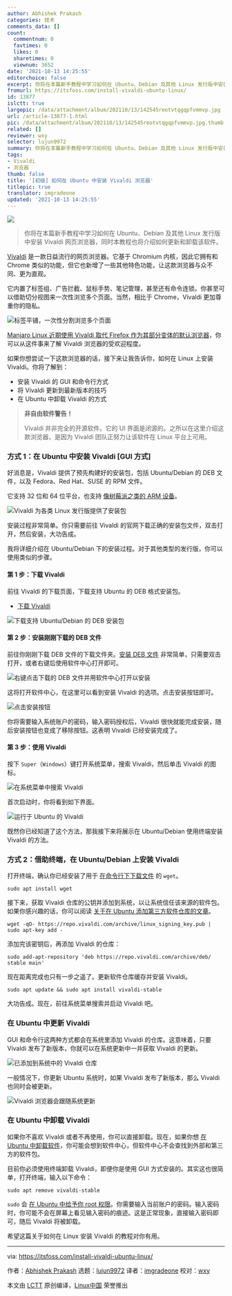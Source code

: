 ```yaml
---
author: Abhishek Prakash
categories: 技术
comments_data: []
count:
  commentnum: 0
  favtimes: 0
  likes: 0
  sharetimes: 0
  viewnum: 3652
date: '2021-10-13 14:25:55'
editorchoice: false
excerpt: 你将在本篇新手教程中学习如何在 Ubuntu、Debian 及其他 Linux 发行版中安装 Vivaldi 网页浏览器，同时本教程也将介绍如何更新和卸载该软件。
fromurl: https://itsfoss.com/install-vivaldi-ubuntu-linux/
id: 13877
islctt: true
largepic: /data/attachment/album/202110/13/142545reotvtqgqpfvmmvp.jpg
url: /article-13877-1.html
pic: /data/attachment/album/202110/13/142545reotvtqgqpfvmmvp.jpg.thumb.jpg
related: []
reviewer: wxy
selector: lujun9972
summary: 你将在本篇新手教程中学习如何在 Ubuntu、Debian 及其他 Linux 发行版中安装 Vivaldi 网页浏览器，同时本教程也将介绍如何更新和卸载该软件。
tags:
- Vivaldi
- 浏览器
thumb: false
title: '[初级] 如何在 Ubuntu 中安装 Vivaldi 浏览器'
titlepic: true
translator: imgradeone
updated: '2021-10-13 14:25:55'
---
```


![](/data/attachment/album/202110/13/142545reotvtqgqpfvmmvp.jpg)



> 
> 你将在本篇新手教程中学习如何在 Ubuntu、Debian 及其他 Linux 发行版中安装 Vivaldi 网页浏览器，同时本教程也将介绍如何更新和卸载该软件。
> 
> 
> 


[Vivaldi](https://vivaldi.com/) 是一款日益流行的网页浏览器。它基于 Chromium 内核，因此它拥有和 Chrome 类似的功能，但它也新增了一些其他特色功能，让这款浏览器与众不同、更为直观。


它内置了标签组、广告拦截、鼠标手势、笔记管理，甚至还有命令连锁。你甚至可以借助切分视图来一次性浏览多个页面。当然，相比于 Chrome，Vivaldi 更加尊重你的隐私。


![标签平铺，一次性分割浏览多个页面](/data/attachment/album/202110/13/142555g7n393ja9j2cj3dc.png)


[Manjaro Linux 近期使用 Vivaldi 取代 Firefox 作为其部分变体的默认浏览器](https://news.itsfoss.com/vivaldi-replaces-firefox-manjaro/)，你可以从这件事来了解 Vivaldi 浏览器的受欢迎程度。


如果你想尝试一下这款浏览器的话，接下来让我告诉你，如何在 Linux 上安装 Vivaldi。你将了解到：


* 安装 Vivaldi 的 GUI 和命令行方式
* 将 Vivaldi 更新到最新版本的技巧
* 在 Ubuntu 中卸载 Vivaldi 的方式



> 
> **非自由软件警告！**
> 
> 
> Vivaldi 并非完全的开源软件。它的 UI 界面是闭源的。之所以在这里介绍这款浏览器，是因为 Vivaldi 团队正努力让该软件在 Linux 平台上可用。
> 
> 
> 


### 方式 1：在 Ubuntu 中安装 Vivaldi [GUI 方式]


好消息是，Vivaldi 提供了预先构建好的安装包，包括 Ubuntu/Debian 的 DEB 文件，以及 Fedora、Red Hat、SUSE 的 RPM 文件。


它支持 32 位和 64 位平台，也支持 [像树莓派之类的 ARM 设备](https://itsfoss.com/raspberry-pi-alternatives/)。


![Vivaldi 为各类 Linux 发行版提供了安装包](/data/attachment/album/202110/13/142556sgdfig1ssh3ll9lh.jpg)


安装过程非常简单。你只需要前往 Vivaldi 的官网下载正确的安装包文件，双击打开，然后安装，大功告成。


我将详细介绍在 Ubuntu/Debian 下的安装过程。对于其他类型的发行版，你可以使用类似的步骤。


#### 第 1 步：下载 Vivaldi


前往 Vivaldi 的下载页面，下载支持 Ubuntu 的 DEB 格式安装包。


* [下载 Vivaldi](https://vivaldi.com/download/)


![下载支持 Ubuntu/Debian 的 DEB 安装包](/data/attachment/album/202110/13/142558dp3x04tzp012ky00.jpg)


#### 第 2 步：安装刚刚下载的 DEB 文件


前往你刚刚下载 DEB 文件的下载文件夹。[安装 DEB 文件](https://itsfoss.com/install-deb-files-ubuntu/) 非常简单，只需要双击打开，或者右键后使用软件中心打开即可。


![右键点击下载的 DEB 文件并用软件中心打开以安装](/data/attachment/album/202110/13/142600vgkwn8xgtyn3dczd.jpg)


这将打开软件中心，在这里可以看到安装 Vivaldi 的选项。点击安装按钮即可。


![点击安装按钮](/data/attachment/album/202110/13/142601kazvvd4s4spr6sad.png)


你将需要输入系统账户的密码，输入密码授权后，Vivaldi 很快就能完成安装，随后安装按钮也变成了移除按钮。这表明 Vivaldi 已经安装完成了。


#### 第 3 步：使用 Vivaldi


按下 `Super`（`Windows`）键打开系统菜单，搜索 Vivaldi，然后单击 Vivaldi 的图标。


![在系统菜单中搜索 Vivaldi](/data/attachment/album/202110/13/142602k5ah69tllr76taat.png)


首次启动时，你将看到如下界面。


![运行于 Ubuntu 的 Vivaldi](/data/attachment/album/202110/13/142604wpt5tzmd6zsgae55.jpg)


既然你已经知道了这个方法，那我接下来将展示在 Ubuntu/Debian 使用终端安装 Vivaldi 的方法。


### 方式 2：借助终端，在 Ubuntu/Debian 上安装 Vivaldi


打开终端，确认你已经安装了用于 [在命令行下下载文件](https://itsfoss.com/download-files-from-linux-terminal/) 的 `wget`。



```
sudo apt install wget

```

接下来，获取 Vivaldi 仓库的公钥并添加到系统，以让系统信任该来源的软件包。如果你感兴趣的话，你可以阅读 [关于在 Ubuntu 添加第三方软件仓库的文章](https://itsfoss.com/adding-external-repositories-ubuntu/)。



```
wget -qO- https://repo.vivaldi.com/archive/linux_signing_key.pub | sudo apt-key add -

```

添加完该密钥后，再添加 Vivaldi 的仓库：



```
sudo add-apt-repository 'deb https://repo.vivaldi.com/archive/deb/ stable main'

```

现在距离完成也只有一步之遥了。更新软件仓库缓存并安装 Vivaldi。



```
sudo apt update && sudo apt install vivaldi-stable

```

大功告成。现在，前往系统菜单搜索并启动 Vivaldi 吧。


### 在 Ubuntu 中更新 Vivaldi


GUI 和命令行这两种方式都会在系统里添加 Vivaldi 的仓库。这意味着，只要 Vivaldi 发布了新版本，你就可以在系统更新中一并获取 Vivaldi 的更新。


![已添加到系统中的 Vivaldi 仓库](/data/attachment/album/202110/13/142605xb8fbrl6xam5llv5.png)


一般情况下，你更新 Ubuntu 系统时，如果 Vivaldi 发布了新版本，那么 Vivaldi 也同时会被更新。


![Vivaldi 浏览器会跟随系统更新](/data/attachment/album/202110/13/142606zdd5z8a8g5rdsadf.png)


### 在 Ubuntu 中卸载 Vivaldi


如果你不喜欢 Vivaldi 或者不再使用，你可以直接卸载。现在，如果你想 [在 Ubuntu 中卸载软件](https://itsfoss.com/uninstall-programs-ubuntu/)，你可能会想到软件中心，但软件中心不会查找到外部和第三方的软件包。


目前你必须使用终端卸载 Vivaldi，即便你是使用 GUI 方式安装的。其实这也很简单，打开终端，输入以下命令：



```
sudo apt remove vivaldi-stable

```

`sudo` 会 [在 Ubuntu 中给予你 root 权限](https://itsfoss.com/root-user-ubuntu/)。你需要输入当前账户的密码。输入密码时，你可能不会在屏幕上看见输入密码的痕迹。这是正常现象，直接输入密码即可，随后 Vivaldi 将被卸载。


希望这篇关于如何在 Linux 安装 Vivaldi 的教程对你有用。




---


via: <https://itsfoss.com/install-vivaldi-ubuntu-linux/>


作者：[Abhishek Prakash](https://itsfoss.com/author/abhishek/) 选题：[lujun9972](https://github.com/lujun9972) 译者：[imgradeone](https://github.com/imgradeone) 校对：[wxy](https://github.com/wxy)


本文由 [LCTT](https://github.com/LCTT/TranslateProject) 原创编译，[Linux中国](https://linux.cn/) 荣誉推出